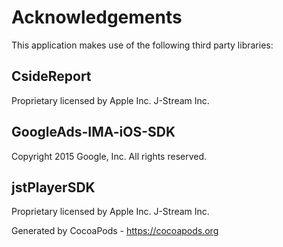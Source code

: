 # Acknowledgements
This application makes use of the following third party libraries:

## CsideReport

Proprietary licensed by
    Apple Inc.
    J-Stream Inc.


## GoogleAds-IMA-iOS-SDK

Copyright 2015 Google, Inc. All rights reserved.


## jstPlayerSDK

Proprietary licensed by
    Apple Inc.
    J-Stream Inc.

Generated by CocoaPods - https://cocoapods.org
